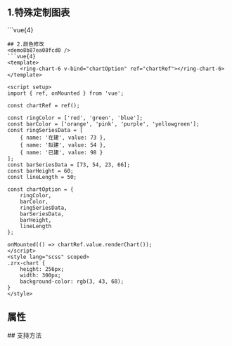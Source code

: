 ## 1.特殊定制图表
<demo93bf4fb71aa3 />
```vue{4}
<template>
    <ring-chart-6 v-bind="chartOption" ref="chartRef"></ring-chart-6>
</template>

<script setup>
import { ref, onMounted } from 'vue';

const chartRef = ref();

const ringSeriesData = [
    { name: '在建', value: 73 },
    { name: '拟建', value: 54 },
    { name: '已建', value: 98 }
];
const barSeriesData = [73, 54];

const chartOption = {
    ringSeriesData,
    barSeriesData
};

onMounted(() => chartRef.value.renderChart());
</script>
<style lang="scss" scoped>
.zrx-chart {
    height: 256px;
    width: 300px;
    background-color: rgb(3, 43, 68);
}
</style>
```
## 2.颜色修改
<demo8b87ea08fcd0 />
```vue{4}
<template>
    <ring-chart-6 v-bind="chartOption" ref="chartRef"></ring-chart-6>
</template>

<script setup>
import { ref, onMounted } from 'vue';

const chartRef = ref();

const ringColor = ['red', 'green', 'blue'];
const barColor = ['orange', 'pink', 'purple', 'yellowgreen'];
const ringSeriesData = [
    { name: '在建', value: 73 },
    { name: '拟建', value: 54 },
    { name: '已建', value: 98 }
];
const barSeriesData = [73, 54, 23, 66];
const barHeight = 60;
const lineLength = 50;

const chartOption = {
    ringColor,
    barColor,
    ringSeriesData,
    barSeriesData,
    barHeight,
    lineLength
};

onMounted(() => chartRef.value.renderChart());
</script>
<style lang="scss" scoped>
.zrx-chart {
    height: 256px;
    width: 300px;
    background-color: rgb(3, 43, 68);
}
</style>
```
## 属性
<demo43c013c23b45 />
## 支持方法
<demoff18b284de2d />
<script setup>
import demo93bf4fb71aa3 from '../../document/ringChart6/1.特殊定制图表.vue'
import demo8b87ea08fcd0 from '../../document/ringChart6/2.颜色修改.vue'
import demo43c013c23b45 from '../../document/ringChart6/属性.vue'
import demoff18b284de2d from '../../document/ringChart6/支持方法.vue'
</script>